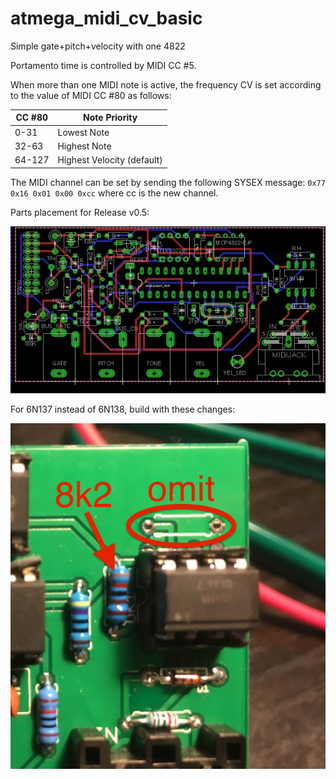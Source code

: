 # atmega_midi_cv_basic
Simple gate+pitch+velocity with one 4822

Portamento time is controlled by MIDI CC #5.

When more than one MIDI note is active, the frequency CV is set according to the value of MIDI CC #80 as follows:

CC #80 | Note Priority
--- | ---   
0-31 | Lowest Note
32-63 | Highest Note
64-127 | Highest Velocity (default)

The MIDI channel can be set by sending the following SYSEX message: 
`0x77 0x16 0x01 0x00 0xcc` where cc is the new channel.

Parts placement for Release v0.5:

![midi_cv_v0.5.png](midi_cv_v0.5.png)

For 6N137 instead of 6N138, build with these changes:

![with_6n137.jpeg](with_6n137.jpeg)

